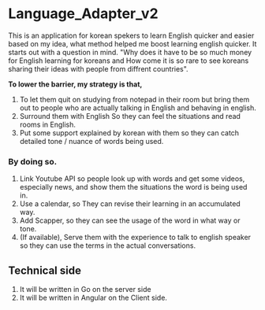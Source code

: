 # Language_Adapter_v2


This is an application for korean spekers to learn English quicker and easier based on my idea, what method helped me boost learning english quicker.
It starts out with a question in mind. "Why does it have to be so much money for English learning for koreans and How come it is so rare to see koreans sharing their ideas with people from diffrent countries".      

     
**To lower the barrier, my strategy is that,**          
1. To let them quit on studying from notepad in their room but bring them out to people who are actually talking in English and behaving in english.
2. Surround them with English So they can feel the situations and read rooms in English.
3. Put some support explained by korean with them so they can catch detailed tone / nuance of words being used.

  
### By doing so.
1. Link Youtube API so people look up with words and get some videos, especially news, and show them the situations the word is being used in.
2. Use a calendar, so They can revise their learning in an accumulated way.
3. Add Scapper, so they can see the usage of the word in what way or tone.
4. (If available), Serve them with the experience to talk to english speaker so they can use the terms in the actual conversations.


## Technical side
1. It will be written in Go on the server side
2. It will be written in Angular on the Client side.
